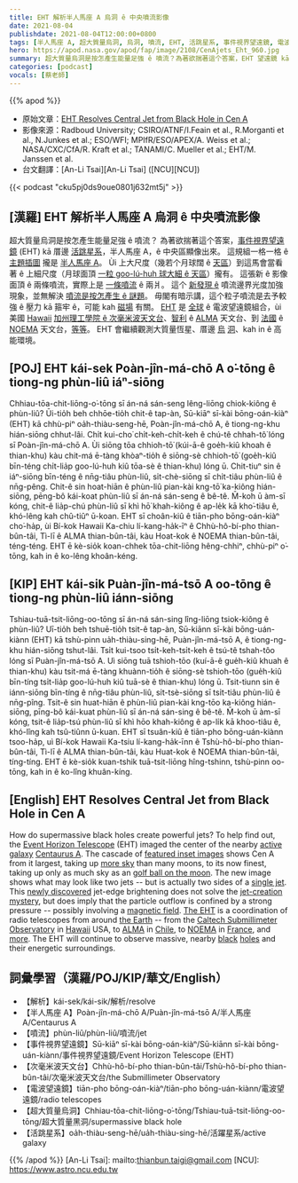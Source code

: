 ```yaml
---
title: EHT 解析半人馬座 A 烏洞 ê 中央噴流影像
date: 2021-08-04
publishdate: 2021-08-04T12:00:00+0800
tags: [半人馬座 A, 超大質量烏洞, 烏洞, 噴流, EHT, 活跳星系, 事件視界望遠鏡, 電波望遠鏡, 大質量恆星, ALMA, NOEMA]
hero: https://apod.nasa.gov/apod/fap/image/2108/CenAjets_Eht_960.jpg
summary: 超大質量烏洞是按怎產生能量足強 ê 噴流？為著欲揣著這个答案，EHT 望遠鏡 kā 厝邊活跳星系，半人馬座 A，ê 中央區顯像出來。
categories: [podcast]
vocals: [蔡老師]
---
```


{{% apod %}}

- 原始文章：[EHT Resolves Central Jet from Black Hole in Cen A](https://apod.nasa.gov/apod/ap210804.html)
- 影像來源：Radboud University; CSIRO/ATNF/I.Feain et al., R.Morganti et al., N.Junkes et al.; ESO/WFI; MPIfR/ESO/APEX/A. Weiss et al.; NASA/CXC/CfA/R. Kraft et al.; TANAMI/C. Mueller et al.; EHT/M. Janssen et al.
- 台文翻譯：[An-Li Tsai][An-Li Tsai] ([NCU][NCU])

{{< podcast "cku5pj0ds9oue0801j632mt5j" >}}

## [漢羅] EHT 解析半人馬座 A 烏洞 ê 中央噴流影像
超大質量烏洞是按怎產生能量足強 ê 噴流？
為著欲揣著這个答案，[事件視界望遠鏡][Event Horizon Telescope] (EHT) kā 厝邊 [活跳星系][active galaxy]，半人馬座 A，ê 中央區顯像出來。
這規組一格一格 ê [主題插圖][featured inset images] 攏是 [半人馬座 A][Centaurus A]。
Ùi 上大尺度（幾若个月球闊 ê [天區][more sky]）到這馬會當看著 ê 上細尺度（月球面頂 [一粒 goo-lú-huh 球大細 ê 天區][golf ball on the moon]）攏有。
這張新 ê 影像面頂 ê 兩條噴流，實際上是 [一條噴流][single jet t] ê 兩爿。
這个 [新發現 ê][newly discovered] 噴流邊界光度加強現象，並無解決 [噴流是按怎產生 ê 謎題][jet-creation mystery]。
毋閣有暗示講，這个粒子噴流是去予較強 ê 壓力 kā 箍牢 ê，可能 kah [磁場][magnetic field t] 有關。
[EHT][The EHT] 是 [全球][the Earth] ê 電波望遠鏡組合，ùi 美國 [Hawaii][Hawaii] [加州理工學院 ê 次毫米波天文台][Caltech Submillimeter Observatory]、[智利][Chile] ê [ALMA][ALMA] 天文台、到 [法國][France] ê [NOEMA][NOEMA] 天文台，[等等][more]。
EHT 會繼續觀測大質量恆星、厝邊 [烏][black] [洞][holes t]、kah in ê 高能環境。

## [POJ] EHT kái-sek Poàn-jîn-má-chō A o͘-tōng ê tiong-ng phùn-liû iáⁿ-siōng
Chhiau-tōa-chit-liōng-o͘-tōng sī án-ná sán-seng lêng-liōng chiok-kiông ê phùn-liû?
Ūi-tio̍h beh chhōe-tio̍h chit-ê tap-àn, Sū-kiāⁿ sī-kài bōng-oán-kiàⁿ (EHT) kā chhù-piⁿ oa̍h-thiàu-seng-hē, Poàn-jîn-má-chō A, ê tiong-ng-khu hián-siōng chhut-lâi.
Chi̍t kui-cho͘ chi̍t-keh-chi̍t-keh ê chú-tê chhah-tô͘ lóng sī Poàn-jîn-má-chō A.
Ùi siōng tōa chhioh-tō͘ (kúi-ā-ê goe̍h-kiû khoah ê thian-khu) kàu chit-má ē-tàng khòaⁿ-tio̍h ê siōng-sè chhioh-tō͘ (goe̍h-kiû bīn-téng chi̍t-lia̍p goo-lú-huh kiû tōa-sè ê thian-khu) lóng ū.
Chit-tiuⁿ sin ê iáⁿ-siōng bīn-téng ê nn̄g-tiâu phùn-liû, si̍t-chè-siōng sī chi̍t-tiâu phùn-liû ê nn̄g-pêng.
Chit-ê sin hoat-hiān ê phùn-liû pian-kài kng-tō͘ ka-kiông hián-siōng, pēng-bô kái-koat phùn-liû sī án-ná sán-seng ê bê-tê.
M̄-koh ū àm-sī kóng, chit-ê lia̍p-chú phùn-liû sī khì hō͘ khah-kiông ê ap-le̍k kā kho͘-tiâu ê, khó-lêng kah chû-tiûⁿ ū-koan.
EHT sī choân-kiû ê tiān-pho bōng-oán-kiàⁿ cho͘-ha̍p, ùi Bí-kok Hawaii Ka-chiu lí-kang-ha̍k-īⁿ ê Chhù-hô-bí-pho thian-bûn-tâi, Tì-lī ê ALMA thian-bûn-tâi, kàu Hoat-kok ê NOEMA thian-bûn-tâi, téng-téng.
EHT ē kè-sio̍k koan-chhek tōa-chit-liōng hêng-chhiⁿ, chhù-piⁿ o͘-tōng, kah in ê ko-lêng khoân-kéng.

## [KIP] EHT kái-sik Puàn-jîn-má-tsō A oo-tōng ê tiong-ng phùn-liû iánn-siōng
Tshiau-tuā-tsit-liōng-oo-tōng sī án-ná sán-sing lîng-liōng tsiok-kiông ê phùn-liû?
Uī-tio̍h beh tshuē-tio̍h tsit-ê tap-àn, Sū-kiānn sī-kài bōng-uán-kiànn (EHT) kā tshù-pinn ua̍h-thiàu-sing-hē, Puàn-jîn-má-tsō A, ê tiong-ng-khu hián-siōng tshut-lâi.
Tsi̍t kui-tsoo tsi̍t-keh-tsi̍t-keh ê tsú-tê tshah-tôo lóng sī Puàn-jîn-má-tsō A.
Uì siōng tuā tshioh-tōo (kuí-ā-ê gue̍h-kiû khuah ê thian-khu) kàu tsit-má ē-tàng khuànn-tio̍h ê siōng-sè tshioh-tōo (gue̍h-kiû bīn-tíng tsi̍t-lia̍p goo-lú-huh kiû tuā-sè ê thian-khu) lóng ū.
Tsit-tiunn sin ê iánn-siōng bīn-tíng ê nn̄g-tiâu phùn-liû, si̍t-tsè-siōng sī tsi̍t-tiâu phùn-liû ê nn̄g-pîng.
Tsit-ê sin huat-hiān ê phùn-liû pian-kài kng-tōo ka-kiông hián-siōng, pīng-bô kái-kuat phùn-liû sī án-ná sán-sing ê bê-tê.
M̄-koh ū àm-sī kóng, tsit-ê lia̍p-tsú phùn-liû sī khì hōo khah-kiông ê ap-li̍k kā khoo-tiâu ê, khó-lîng kah tsû-tiûnn ū-kuan.
EHT sī tsuân-kiû ê tiān-pho bōng-uán-kiànn tsoo-ha̍p, uì Bí-kok Hawaii Ka-tsiu lí-kang-ha̍k-īnn ê Tshù-hô-bí-pho thian-bûn-tâi, Tì-lī ê ALMA thian-bûn-tâi, kàu Huat-kok ê NOEMA thian-bûn-tâi, tíng-tíng.
EHT ē kè-sio̍k kuan-tshik tuā-tsit-liōng hîng-tshinn, tshù-pinn oo-tōng, kah in ê ko-lîng khuân-kíng.

## [English] EHT Resolves Central Jet from Black Hole in Cen A
How do supermassive black holes create powerful jets?
To help find out, the [Event Horizon Telescope][Event Horizon Telescope] (EHT) imaged the center of the nearby [active galaxy][active galaxy] [Centaurus A][Centaurus A].
The cascade of [featured inset images][featured inset images] shows Cen A from it largest, taking up [more sky][more sky] than many moons, to its now finest, taking up only as much sky as an [golf ball on the moon][golf ball on the moon].
The new image shows what may look like two jets -- but is actually two sides of a [single jet][single jet e].
This [newly discovered][newly discovered] jet-edge brightening does not solve the [jet-creation mystery][jet-creation mystery], but does imply that the particle outflow is confined by a strong pressure -- possibly involving a [magnetic field][magnetic field e].
[The EHT][The EHT] is a coordination of radio telescopes from around [the Earth][the Earth] -- from the [Caltech Submillimeter Observatory][Caltech Submillimeter Observatory] in [Hawaii][Hawaii] USA, to [ALMA][ALMA] in [Chile][Chile], to [NOEMA][NOEMA] in [France][France], and [more][more].
The EHT will continue to observe massive, nearby [black][black] [holes][holes e] and their energetic surroundings.

## 詞彙學習（漢羅/POJ/KIP/華文/English）
- 【解析】kái-sek/kái-sik/解析/resolve
- 【半人馬座 A】Poàn-jîn-má-chō A/Puàn-jîn-má-tsō A/半人馬座 A/Centaurus A
- 【噴流】phùn-liû/phùn-liû/噴流/jet
- 【事件視界望遠鏡】Sū-kiāⁿ sī-kài bōng-oán-kiàⁿ/Sū-kiānn sī-kài bōng-uán-kiànn/事件視界望遠鏡/Event Horizon Telescope (EHT)
- 【次毫米波天文台】Chhù-hô-bí-pho thian-bûn-tâi/Tshù-hô-bí-pho thian-bûn-tâi/次毫米波天文台/the Submillimeter Observatory
- 【電波望遠鏡】tiān-pho bōng-oán-kiàⁿ/tiān-pho bōng-uán-kiànn/電波望遠鏡/radio telescopes
- 【超大質量烏洞】Chhiau-tōa-chit-liōng-o͘-tōng/Tshiau-tuā-tsit-liōng-oo-tōng/超大質量黑洞/supermassive black hole
- 【活跳星系】oa̍h-thiàu-seng-hē/ua̍h-thiàu-sing-hē/活躍星系/active galaxy

{{% /apod %}}
[An-Li Tsai]: mailto:thianbun.taigi@gmail.com
[NCU]: https://www.astro.ncu.edu.tw

[Event Horizon Telescope]:https://eventhorizontelescope.org/about
[active galaxy]:https://imagine.gsfc.nasa.gov/science/objects/active_galaxies1.html
[Centaurus A]:https://apod.nasa.gov/apod/ap151119.html
[featured inset images]:https://www.almaobservatory.org/en/press-releases/eht-pinpoints-dark-heart-of-the-nearest-radio-galaxy/
[more sky]:https://www.geogebra.org/m/uyfqbyba
[golf ball on the moon]:https://www.golfspan.com/how-many-golf-balls-on-the-moon
[single jet e]:https://apod.nasa.gov/apod/ap210117.html
[single jet t]:https://apod.tw/daily/20210117/
[newly discovered]:https://www.nature.com/articles/s41550-021-01417-w
[jet-creation mystery]:https://i.redd.it/2vj4png9nm951.jpg
[magnetic field e]:https://apod.nasa.gov/apod/ap210421.html
[magnetic field t]:https://apod.tw/daily/20210421/
[The EHT]:https://en.wikipedia.org/wiki/Event_Horizon_Telescope
[the Earth]:https://solarsystem.nasa.gov/planets/earth/in-depth/
[Caltech Submillimeter Observatory]:http://cso.caltech.edu/
[Hawaii]:https://en.wikipedia.org/wiki/Hawaii
[ALMA]:https://apod.nasa.gov/apod/ap140526.html
[Chile]:https://en.wikipedia.org/wiki/Chile
[NOEMA]:https://youtu.be/EhhcmN28XbM
[France]:https://en.wikipedia.org/wiki/France
[more]:https://eventhorizontelescope.org/array
[black]:https://apod.nasa.gov/apod/ap190411.html
[holes e]:https://apod.nasa.gov/apod/ap210331.html
[holes t]:https://apod.tw/daily/20210331/
